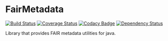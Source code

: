 # FairMetadata
[![Build Status](https://travis-ci.org/DTL-FAIRData/FairMetadata.svg?branch=develop)](https://travis-ci.org/DTL-FAIRData/FairMetadata)
[![Coverage Status](https://coveralls.io/repos/github/DTL-FAIRData/FairMetadata/badge.svg?branch=develop)](https://coveralls.io/github/DTL-FAIRData/FairMetadata?branch=develop)
[![Codacy Badge](https://api.codacy.com/project/badge/Grade/4da11eadd7034bf6acc1b0e8ca43a469)](https://www.codacy.com/app/burger-github/FairMetadata?utm_source=github.com&amp;utm_medium=referral&amp;utm_content=DTL-FAIRData/FairMetadata&amp;utm_campaign=Badge_Grade)
[![Dependency Status](https://www.versioneye.com/user/projects/5898848f1e07ae0040a4f1ab/badge.svg?style=flat-square)](https://www.versioneye.com/user/projects/5898848f1e07ae0040a4f1ab)

Library that provides FAIR metadata utilities for java.
